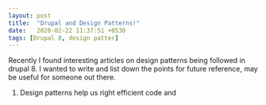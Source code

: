 ```yaml
---
layout: post
title:  "Drupal and Design Patterns!"
date:   2020-02-22 11:37:51 +0530
tags: [Drupal 8, design patter]
---
```

Recently I found interesting articles on design patterns being followed in drupal 8.
I wanted to write and list down the points for future reference, may be useful for someone out there.


1. Design patterns help us right efficient code and 
